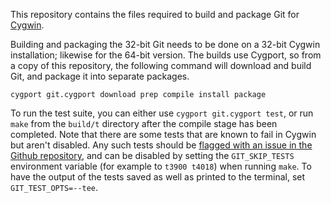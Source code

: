 This repository contains the files required to build and package Git for [Cygwin][].

Building and packaging the 32-bit Git needs to be done on a 32-bit Cygwin installation; likewise for the 64-bit version.  The builds use Cygport, so from a copy of this repository, the following command will download and build Git, and package it into separate packages.

    cygport git.cygport download prep compile install package

To run the test suite, you can either use `cygport git.cygport test`, or run `make` from the `build/t` directory after the compile stage has been completed.  Note that there are some tests that are known to fail in Cygwin but aren't disabled.  Any such tests should be [flagged with an issue in the Github repository][GHIssues], and can be disabled by setting the `GIT_SKIP_TESTS` environment variable (for example to `t3900 t4018`) when running `make`.  To have the output of the tests saved as well as printed to the terminal, set `GIT_TEST_OPTS=--tee`.

[Cygwin]: http://www.cygwin.com
[GHIssues]: https://github.com/me-and/Cygwin-Git/issues
